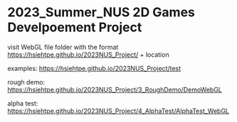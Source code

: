 # 2023_Summer_NUS 2D Games Develpoement Project

visit WebGL file folder with the format https://hsiehtpe.github.io/2023NUS_Project/ + location


examples: https://hsiehtpe.github.io/2023NUS_Project/test

rough demo: https://hsiehtpe.github.io/2023NUS_Project/3_RoughDemo/DemoWebGL

alpha test: https://hsiehtpe.github.io/2023NUS_Project/4_AlphaTest/AlphaTest_WebGL
